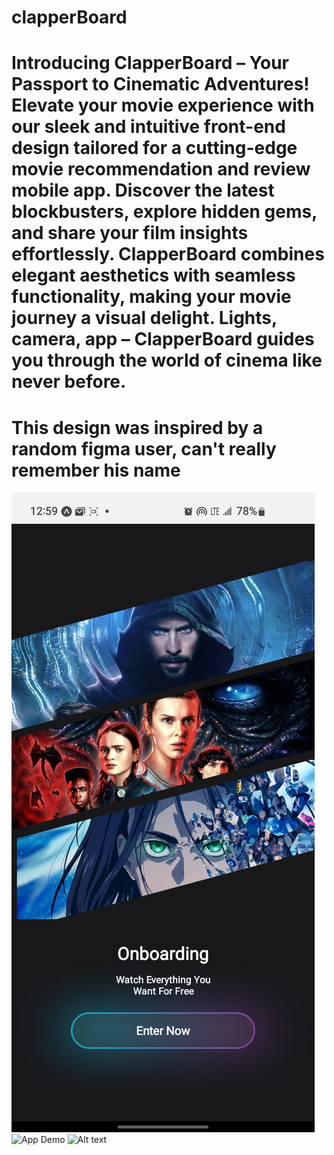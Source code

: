 # clapperBoard

# Introducing ClapperBoard – Your Passport to Cinematic Adventures! Elevate your movie experience with our sleek and intuitive front-end design tailored for a cutting-edge movie recommendation and review mobile app. Discover the latest blockbusters, explore hidden gems, and share your film insights effortlessly. ClapperBoard combines elegant aesthetics with seamless functionality, making your movie journey a visual delight. Lights, camera, app – ClapperBoard guides you through the world of cinema like never before.

# This design was inspired by a random figma user, can't really remember his name

![App Demo](assets/img1.jpg)
![App Demo](assets/img12.jpg)
![Alt text](asstes/screenRec.gif) 